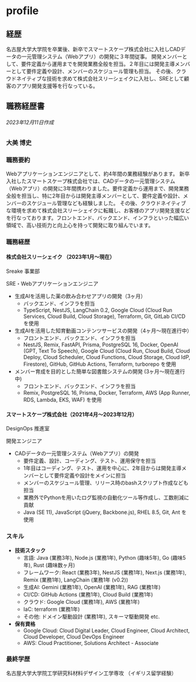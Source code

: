 # profile
## 経歴
名古屋大学大学院を卒業後、新卒でスマートスケープ株式会社に入社しCADデータの一元管理システム（Webアプリ）の開発に３年間従事。
開発メンバーとして、要件定義から運用までを開発業務全般を担当。２年目には開発主導メンバーとして要件定義や設計、メンバーのスケジュール管理も担当。
その後、クラウドネイティブな技術を求めて株式会社スリーシェイクに入社し、SREとして顧客のアプリ開発支援等を行なっている。

## 職務経歴書

###### 2023年12月11日作成

### 大美 博史

### 職務要約

Webアプリケーションエンジニアとして、約4年間の業務経験があります。
新卒入社したスマートスケープ株式会社では、CADデータの一元管理システム（Webアプリ）の開発に3年間携わりました。要件定義から運用まで、開発業務全般を担当し、特に2年目からは開発主導メンバーとして、要件定義や設計、メンバーのスケジュール管理なども経験しました。
その後、クラウドネイティブな環境を求めて株式会社スリーシェイクに転職し、お客様のアプリ開発支援などを行なっております。フロントエンド、バックエンド、インフラといった幅広い領域で、高い技術力と向上心を持って開発に取り組んでいます。

### 職務経歴

#### 株式会社スリーシェイク （2023年1月〜現在）

Sreake 事業部

SRE・Webアプリケーションエンジニア

* 生成AIを活用した薬の飲み合わせアプリの開発（3ヶ月）
    * バックエンド、インフラを担当
    * TypeScript, NestJS, LangChain 0.2, Google Cloud (Cloud Run Services, Cloud Build, Cloud Storage), Terraform, Git, GitLab CI/CD を使用
* 生成AIを活用した知育動画コンテンツサービスの開発（4ヶ月〜現在進行中）
    * フロントエンド、バックエンド、インフラを担当
    * NestJS, Remix, FastAPI, Prisma, PostgreSQL 16, Docker, OpenAI (GPT, Text To Speech), Google Cloud (Cloud Run, Cloud Build, Cloud Deploy, Cloud Scheduler, Cloud Functions, Cloud Storage, Cloud IdP, Firestore), GitHub, GitHub Actions, Terraform, turborepo を使用
* メンバー育成を目的とした簡単な図書館システムの開発 (3ヶ月〜現在進行中)
    * フロントエンド、バックエンド、インフラを担当
    * Remix, PostgreSQL 16, Prisma, Docker, Terraform, AWS (App Runner, RDS, Lambda, EKS, WAF) を使用

#### スマートスケープ株式会社（2021年4月〜2023年12月）

DesignOps 推進室

開発エンジニア

* CADデータの一元管理システム（Webアプリ）の開発
    * 要件定義、設計、コーディング、テスト、運用保守を担当
    * 1年目はコーディング、テスト、運用を中心に、2年目からは開発主導メンバーとして要件定義や設計をメインに担当
    * メンバーのスケジュール管理、リリース時のbashスクリプト作成なども担当
    * 業務外でPythonを用いたログ監視の自動化ツール等作成し、工数削減に貢献
    * Java (SE 11), JavaScript (jQuery, Backbone.js), RHEL 8.5, Git, Ant を使用

### スキル

* **技術スタック**
    * 言語: Java (業務3年), Node.js (業務1年), Python (趣味5年), Go (趣味5年), Rust (趣味数ヶ月)
    * フレームワーク: React (業務3年), NestJS (業務1年), Next.js (業務1年), Remix (業務1年), LangChain (業務1年 (v0.2))
    * 生成AI: Gemini (業務1年), OpenAI (業務1年), RAG (業務1年)
    * CI/CD: GitHub Actions (業務1年), Cloud Build (業務1年)
    * クラウド: Google Cloud (業務1年), AWS (業務1年)
    * IaC: terraform (業務1年)
    * その他: ドメイン駆動設計 (業務1年), スキーマ駆動開発 etc.
* **保有資格**
    * Google Cloud: Cloud Digital Leader, Cloud Engineer, Cloud Architect, Cloud Developer, Cloud DevOps Engineer
    * AWS: Cloud Practitioner, Solutions Architect - Associate

### 最終学歴

名古屋大学大学院工学研究科材料デザイン工学専攻
（イギリス留学経験）
